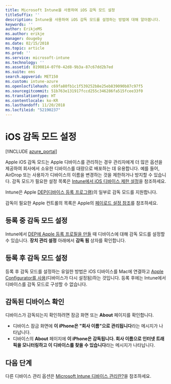 ```yaml
---
title: Microsoft Intune을 사용하여 iOS 감독 모드 설정
titleSuffix: ''
description: Intune을 사용하여 iOS 감독 모드를 설정하는 방법에 대해 알아봅니다.
keywords: ''
author: ErikjeMS
ms.author: erikje
manager: dougeby
ms.date: 02/15/2018
ms.topic: article
ms.prod: ''
ms.service: microsoft-intune
ms.technology: ''
ms.assetid: 8190814-07f0-42d8-9b3a-87c67dd2b7ed
ms.suite: ems
search.appverid: MET150
ms.custom: intune-azure
ms.openlocfilehash: c69fa80fb1c1f539252b8e25eb839090b87c97f5
ms.sourcegitcommit: 51b763e131917fccd255c346286fa515fcee33f0
ms.translationtype: HT
ms.contentlocale: ko-KR
ms.lasthandoff: 11/20/2018
ms.locfileid: "52190237"
---
```

# <a name="turn-on-ios-supervised-mode"></a>iOS 감독 모드 설정


[!INCLUDE [azure_portal](./includes/azure_portal.md)]

Apple iOS 감독 모드는 Apple 디바이스를 관리하는 경우 관리자에게 더 많은 옵션을 제공하여 회사에서 소유한 디바이스를 대량으로 배포하는 데 유용합니다. 예를 들어, AirDrop 또는 사용자가 디바이스의 이름을 변경하는 것을 제한하거나 방지할 수 있습니다. 감독 모드가 필요한 설정 목록은 [Intune에서 iOS 디바이스 제한 설정](device-restrictions-ios.md)을 참조하세요.

Intune은 Apple [DEP(디바이스 등록 프로그램)](device-enrollment-program-enroll-ios.md)의 일부로 감독 모드를 지원합니다.

감독이 필요한 Apple 컨트롤의 목록은 Apple의 [페이로드 설정 참조](http://help.apple.com/configurator/mac/2.4/#/cad5370d089)를 참조하세요.

## <a name="turn-on-supervised-mode-during-enrollment"></a>등록 중 감독 모드 설정

Intune에서 [DEP에 Apple 등록 프로필을 만들](https://docs.microsoft.com/intune/device-enrollment-program-enroll-ios#create-an-apple-enrollment-profile) 때 디바이스에 대해 감독 모드를 설정할 수 있습니다. **장치 관리 설정** 아래에서 **감독 됨** 상자를 확인합니다.

## <a name="turn-on-supervised-mode-after-enrollment"></a>등록 후 감독 모드 설정

등록 후 감독 모드를 설정하는 유일한 방법은 iOS 디바이스를 Mac에 연결하고 [Apple Configurator를 사용](apple-configurator-enroll-ios.md)(디바이스가 다시 설정됨)하는 것입니다. 등록 후에는 Intune에서 디바이스를 감독 모드로 구성할 수 없습니다.

## <a name="identify-a-supervised-device"></a>감독된 디바이스 확인

디바이스가 감독되는지 확인하려면 잠금 화면 또는 **About** 페이지를 확인합니다.
- 디바이스 잠금 화면에 **이 iPhone은 "회사 이름"으로 관리됩니다**라는 메시지가 나타납니다.
- 디바이스의 **About** 페이지에 **이 iPhone은 감독됩니다. 회사 이름으로 인터넷 트래픽을 모니터링하고 이 디바이스를 찾을 수 있습니다**라는 메시지가 나타납니다.

## <a name="next-steps"></a>다음 단계

다른 디바이스 관리 옵션은 [Microsoft Intune 디바이스 관리란?](device-management.md)을 참조하세요.
